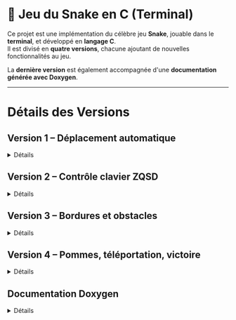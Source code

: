 # 🐍 Jeu du Snake en C (Terminal)

Ce projet est une implémentation du célèbre jeu **Snake**, jouable dans le **terminal**, et développé en **langage C**.  
Il est divisé en **quatre versions**, chacune ajoutant de nouvelles fonctionnalités au jeu.

La **dernière version** est également accompagnée d'une **documentation générée avec Doxygen**.

---
# **Détails des Versions**

## **Version 1 – Déplacement automatique**
<details> 
  <summary>Détails</summary>

> Le serpent se déplace automatiquement vers la droite.  
> Aucun contrôle clavier.  
> Le jeu se termine si l'utilisateur tape la touche "A".  
> 🔗 [Dossier Version1](https://github.com/yannislechevere/SAE-1.01/tree/master/Version1)

</details>


## **Version 2 – Contrôle clavier ZQSD**
<details> 
  <summary>Détails</summary>

> Le joueur contrôle le serpent avec les touches :
> - Z : Haut
> - Q : Gauche
> - S : Bas
> - D : Droite
> 
> Le serpent continue dans la direction choisie.
> 🔗 [Dossier Version1](https://github.com/yannislechevere/SAE-1.01/tree/master/Version2)

</details>

## **Version 3 – Bordures et obstacles**
<details> 
  <summary>Détails</summary>

> - Apparition de bordures fixes.
> - Introduction de pavés (obstacles).
> - Le serpent meurt en touchant un mur ou un pavé.
> 🔗 [Dossier Version1](https://github.com/yannislechevere/SAE-1.01/tree/master/Version3)

</details>

## **Version 4 – Pommes, téléportation, victoire**
<details> 
  <summary>Détails</summary>

> - Des pommes apparaissent aléatoirement.
> - Le serpent grandit en mangeant une pomme.
> - Après 10 pommes, le joueur gagne.
> - Trous dans les murs : ils permettent la téléportation vers le bord opposé.
> 🔗 [Dossier Version1](https://github.com/yannislechevere/SAE-1.01/tree/master/Version4)

📚 Documentation Doxygen disponible [ici](https://github.com/yannislechevere/SAE-1.01/tree/master/Doxygen)

</details>

## **Documentation Doxygen**
<details> 
  <summary>Détails</summary>

> La documentation de la version 4 peut être générée avec Doxygen.
> 🔗 [Dossier Doxygen](https://github.com/yannislechevere/SAE-1.01/tree/master/Doxygen)

</details>
